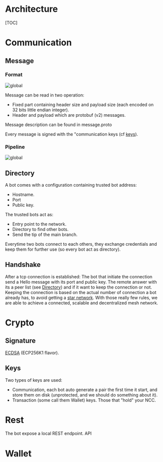 # Architecture 

[TOC]

# Communication 

## Message 

### Format 

![global](../../doc/img/message_format.png "Message format")

Message can be read in two operation: 
* Fixed part containing header size and payload size (each encoded on 32 bits little endian integer).
* Header and payload which are protobuf (v2) messages.

Message description can be found in message.proto 

Every message is signed with the "communication keys (cf [keys](Keys)).

### Pipeline 

![global](../../doc/img/message_pipeline.png "Message pipeline")

## Directory 

A bot comes with a configuration containing trusted bot address: 
* Hostname.
* Port 
* Public key.

The trusted bots act as:
* Entry point to the network.
* Directory to find other bots. 
* Send the tip of the main branch. 

Everytime two bots connect to each others, they exchange credentials and keep them for further use (so every bot act as directory).


## Handshake 

After a tcp connection is established:
The bot that initiate the connection send a Hello message with its port and public key. 
The remote answer with its a peer list (see [Directory](Directory)) and if it want to keep the connection or not. Keeping the connection is based on the actual number of connection a bot already has, to avoid getting a [star network](https://en.wikipedia.org/wiki/Star_network). With those really few rules, we are able to achieve a connected, scalable and decentralized mesh network. 


# Crypto 

## Signature 

[ECDSA](https://en.wikipedia.org/wiki/Elliptic_Curve_Digital_Signature_Algorithm) (ECP256K1 flavor). 

## Keys 

Two types of keys are used: 
* Communication, each bot auto generate a pair the first time it start, and store them on disk (unprotected, and we should do something about it). 
* Transaction (some call them Wallet) keys. Those that "hold" your NCC.

# Rest 

The bot expose a local REST endpoint. API 

# Wallet 

